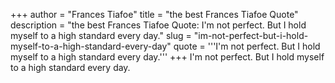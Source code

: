 +++
author = "Frances Tiafoe"
title = "the best Frances Tiafoe Quote"
description = "the best Frances Tiafoe Quote: I'm not perfect. But I hold myself to a high standard every day."
slug = "im-not-perfect-but-i-hold-myself-to-a-high-standard-every-day"
quote = '''I'm not perfect. But I hold myself to a high standard every day.'''
+++
I'm not perfect. But I hold myself to a high standard every day.

